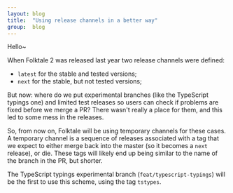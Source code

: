 ```yaml
---
layout: blog
title:  "Using release channels in a better way"
group:  blog
---
```


Hello~

When Folktale 2 was released last year two release channels were defined:

  - `latest` for the stable and tested versions;
  - `next` for the stable, but not tested versions;

But now: where do we put experimental branches (like the TypeScript typings one)
and limited test releases so users can check if problems are fixed before we merge
a PR? There wasn't really a place for them, and this led to some mess in the releases.

So, from now on, Folktale will be using temporary channels for these cases. A
temporary channel is a sequence of releases associated with a tag that we expect
to either merge back into the master (so it becomes a `next` release), or die.
These tags will likely end up being similar to the name of the branch in the PR,
but shorter.

The TypeScript typings experimental branch (`feat/typescript-typings`) will be the first
to use this scheme, using the tag `tstypes`.